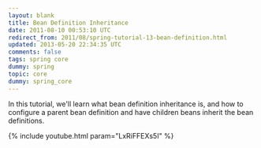 ```yaml
---           
layout: blank
title: Bean Definition Inheritance
date: 2011-08-10 00:53:10 UTC
redirect_from: 2011/08/spring-tutorial-13-bean-definition.html
updated: 2013-05-20 22:34:35 UTC
comments: false
tags: spring core
dummy: spring
topic: core
dummy: spring_core
---
```


In this tutorial, we'll learn what bean definition inheritance is, and how to configure a parent bean definition and have children beans inherit the bean definitions. 

{% include youtube.html param="LxRiFFEXs5I" %}
